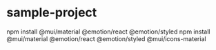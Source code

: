 # sample-project
npm install @mui/material @emotion/react @emotion/styled
npm install @mui/material @emotion/react @emotion/styled @mui/icons-material
